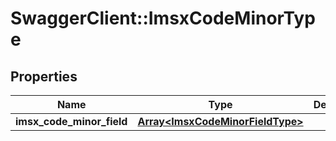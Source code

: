 # SwaggerClient::ImsxCodeMinorType

## Properties
Name | Type | Description | Notes
------------ | ------------- | ------------- | -------------
**imsx_code_minor_field** | [**Array&lt;ImsxCodeMinorFieldType&gt;**](ImsxCodeMinorFieldType.md) |  | 

